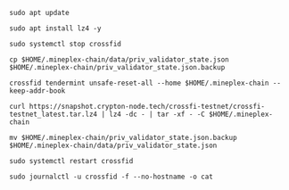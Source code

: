 `sudo apt update`

``sudo apt install lz4 -y``

``sudo systemctl stop crossfid``

``cp $HOME/.mineplex-chain/data/priv_validator_state.json $HOME/.mineplex-chain/priv_validator_state.json.backup``

``crossfid tendermint unsafe-reset-all --home $HOME/.mineplex-chain --keep-addr-book``

``curl https://snapshot.crypton-node.tech/crossfi-testnet/crossfi-testnet_latest.tar.lz4 | lz4 -dc - | tar -xf - -C $HOME/.mineplex-chain``

``mv $HOME/.mineplex-chain/priv_validator_state.json.backup $HOME/.mineplex-chain/data/priv_validator_state.json``

``sudo systemctl restart crossfid``

``sudo journalctl -u crossfid -f --no-hostname -o cat``
